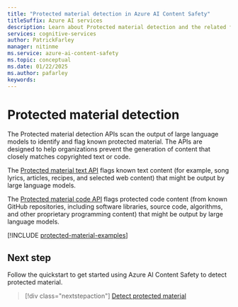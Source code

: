 ```yaml
---
title: "Protected material detection in Azure AI Content Safety"
titleSuffix: Azure AI services
description: Learn about Protected material detection and the related flags that the Azure AI Content Safety service returns.
services: cognitive-services
author: PatrickFarley
manager: nitinme
ms.service: azure-ai-content-safety
ms.topic: conceptual
ms.date: 01/22/2025
ms.author: pafarley
keywords: 
---
```



# Protected material detection

The Protected material detection APIs scan the output of large language models to identify and flag known protected material. The APIs are designed to help organizations prevent the generation of content that closely matches copyrighted text or code.

The [Protected material text API](../quickstart-protected-material.md) flags known text content (for example, song lyrics, articles, recipes, and selected web content) that might be output by large language models.

The [Protected material code API](../quickstart-protected-material-code.md) flags protected code content (from known GitHub repositories, including software libraries, source code, algorithms, and other proprietary programming content) that might be output by large language models.

[!INCLUDE [protected-material-examples](../includes/protected-material-examples.md)]

## Next step

Follow the quickstart to get started using Azure AI Content Safety to detect protected material.

> [!div class="nextstepaction"]
> [Detect protected material](../quickstart-protected-material.md)





